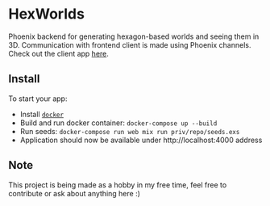 # HexWorlds

Phoenix backend for generating hexagon-based worlds and seeing them in 3D.
Communication with frontend client is made using Phoenix channels.
Check out the client app [here](https://github.com/Rabsztok/HexWorldsClient).



## Install

To start your app:

  * Install [`docker`](https://www.docker.com/get-docker)
  * Build and run docker container: `docker-compose up --build`
  * Run seeds: `docker-compose run web mix run priv/repo/seeds.exs`
  * Application should now be available under http://localhost:4000 address

## Note

This project is being made as a hobby in my free time, feel free to contribute or ask about anything here :)
